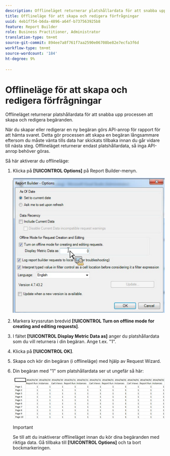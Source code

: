 ```yaml
---
description: Offlineläget returnerar platshållardata för att snabba upp processen att skapa och redigera begäranden.
title: Offlineläge för att skapa och redigera förfrågningar
uuid: 4eb1f754-b6da-4896-a64f-b737563925b8
feature: Report Builder
role: Business Practitioner, Administrator
translation-type: tm+mt
source-git-commit: 894ee7a8f761f7aa2590e06708be82e7ecfa3f6d
workflow-type: tm+mt
source-wordcount: '184'
ht-degree: 9%

---
```



# Offlineläge för att skapa och redigera förfrågningar

Offlineläget returnerar platshållardata för att snabba upp processen att skapa och redigera begäranden.

När du skapar eller redigerar en ny begäran görs API-anrop för rapport för att hämta svaret. Detta gör processen att skapa en begäran långsammare eftersom du måste vänta tills data har skickats tillbaka innan du går vidare till nästa steg. Offlineläget returnerar endast platshållardata, så inga API-anrop behöver göras.

Så här aktiverar du offlineläge:

1. Klicka på **[!UICONTROL Options]** på Report Builder-menyn.

   ![](assets/offline_mode.png)

1. Markera kryssrutan bredvid **[!UICONTROL Turn on offline mode for creating and editing requests]**.
1. I fältet **[!UICONTROL Display Metric Data as]** anger du platshållardata som du vill returnera i din begäran. Ange t.ex. &quot;1&quot;.
1. Klicka på **[!UICONTROL OK]**.
1. Skapa och kör din begäran (i offlineläge) med hjälp av Request Wizard.
1. Din begäran med &quot;1&quot; som platshållardata ser ut ungefär så här:

   ![](assets/offline_mode_example.png)

   >[!IMPORTANT]
   >
   >Se till att du inaktiverar offlineläget innan du kör dina begäranden med riktiga data. Gå tillbaka till **[!UICONTROL Options]** och ta bort bockmarkeringen.

